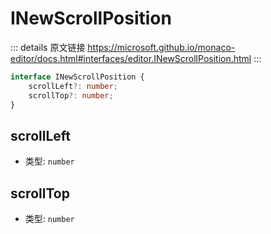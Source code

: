 # INewScrollPosition
        
::: details 原文链接
https://microsoft.github.io/monaco-editor/docs.html#interfaces/editor.INewScrollPosition.html
:::

```ts
interface INewScrollPosition {
    scrollLeft?: number;
    scrollTop?: number;
}
```

## scrollLeft
- 类型: `number`
## scrollTop
- 类型: `number`